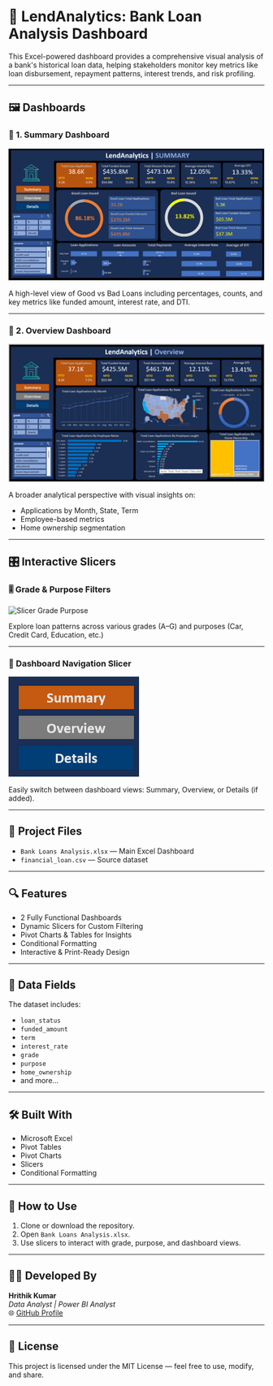 # 💼 LendAnalytics: Bank Loan Analysis Dashboard

This Excel-powered dashboard provides a comprehensive visual analysis of a bank's historical loan data, helping stakeholders monitor key metrics like loan disbursement, repayment patterns, interest trends, and risk profiling.

---

## 🖼️ Dashboards

### 🔷 1. Summary Dashboard

![Summary Dashboard](Summary%20Dashboard.png)

A high-level view of Good vs Bad Loans including percentages, counts, and key metrics like funded amount, interest rate, and DTI.

---

### 🔶 2. Overview Dashboard

![Overview Dashboard](Overview%20Dashboard.png)

A broader analytical perspective with visual insights on:
- Applications by Month, State, Term
- Employee-based metrics
- Home ownership segmentation

---

## 🎛️ Interactive Slicers

### 🎚️ Grade & Purpose Filters

![Slicer Grade Purpose](Slicer%20For%20Grade%20And%20Purpose.png)

Explore loan patterns across various grades (A–G) and purposes (Car, Credit Card, Education, etc.)

---

### 📂 Dashboard Navigation Slicer

![Dashboard Navigation](Slicer%20To%20Change%20The%20Dashboards.png)

Easily switch between dashboard views: Summary, Overview, or Details (if added).

---

## 📁 Project Files

- `Bank Loans Analysis.xlsx` — Main Excel Dashboard  
- `financial_loan.csv` — Source dataset

---

## 🔍 Features

- 2 Fully Functional Dashboards  
- Dynamic Slicers for Custom Filtering  
- Pivot Charts & Tables for Insights  
- Conditional Formatting  
- Interactive & Print-Ready Design  

---

## 📂 Data Fields

The dataset includes:
- `loan_status`
- `funded_amount`
- `term`
- `interest_rate`
- `grade`
- `purpose`
- `home_ownership`
- and more...

---

## 🛠 Built With

- Microsoft Excel  
- Pivot Tables  
- Pivot Charts  
- Slicers  
- Conditional Formatting  

---

## 📌 How to Use

1. Clone or download the repository.  
2. Open `Bank Loans Analysis.xlsx`.  
3. Use slicers to interact with grade, purpose, and dashboard views.  

---

## 👨‍💻 Developed By

**Hrithik Kumar**  
*Data Analyst | Power BI Analyst*  
🌐 [GitHub Profile](https://github.com/hrithik15082000)

---

## 📝 License

This project is licensed under the MIT License — feel free to use, modify, and share.
